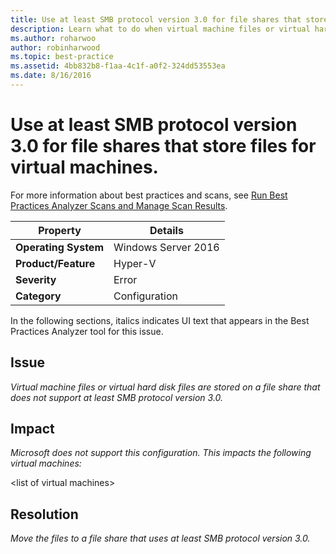 ```yaml
---
title: Use at least SMB protocol version 3.0 for file shares that store files for virtual machines.
description: Learn what to do when virtual machine files or virtual hard disk files are stored on a file share that does not support at least SMB protocol version 3.0.
ms.author: roharwoo
author: robinharwood
ms.topic: best-practice
ms.assetid: 4bb832b8-f1aa-4c1f-a0f2-324dd53553ea
ms.date: 8/16/2016
---
```

# Use at least SMB protocol version 3.0 for file shares that store files for virtual machines.

For more information about best practices and scans, see [Run Best Practices Analyzer Scans and Manage Scan Results](/previous-versions/windows/it-pro/windows-server-2012-R2-and-2012/hh831400(v=ws.11)).

|Property|Details|
|-|-|
|**Operating System**|Windows Server 2016|
|**Product/Feature**|Hyper-V|
|**Severity**|Error|
|**Category**|Configuration|

In the following sections, italics indicates UI text that appears in the Best Practices Analyzer tool for this issue.

## **Issue**
*Virtual machine files or virtual hard disk files are stored on a file share that does not support at least SMB protocol version 3.0.*

## **Impact**
*Microsoft does not support this configuration. This impacts the following virtual machines:*

\<list of virtual machines>

## **Resolution**
*Move the files to a file share that uses at least SMB protocol version 3.0.*


